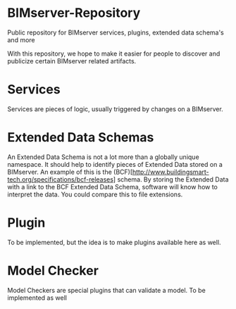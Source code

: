 BIMserver-Repository
====================

Public repository for BIMserver services, plugins, extended data schema's and more

With this repository, we hope to make it easier for people to discover and publicize certain BIMserver related artifacts.

# Services

Services are pieces of logic, usually triggered by changes on a BIMserver.

# Extended Data Schemas

An Extended Data Schema is not a lot more than a globally unique namespace. It should help to identify pieces of Extended Data stored on a BIMserver. An example of this is the (BCF)[http://www.buildingsmart-tech.org/specifications/bcf-releases] schema. By storing the Extended Data with a link to the BCF Extended Data Schema, software will know how to interpret the data. You could compare this to file extensions.

# Plugin

To be implemented, but the idea is to make plugins available here as well.

# Model Checker

Model Checkers are special plugins that can validate a model. To be implemented as well
